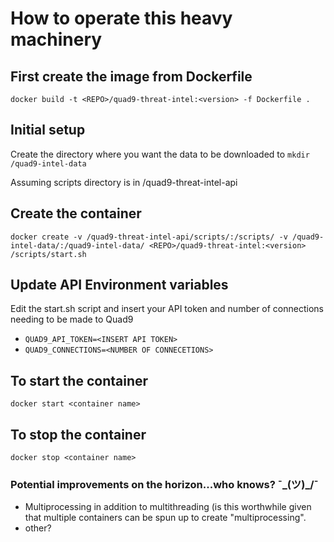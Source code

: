 # How to operate this heavy machinery
 
## First create the image from Dockerfile
`
docker build -t <REPO>/quad9-threat-intel:<version> -f Dockerfile .
`

## Initial setup
Create the directory where you want the data to be downloaded to
`
mkdir /quad9-intel-data
`

Assuming scripts directory is in /quad9-threat-intel-api



## Create the container
`
docker create -v /quad9-threat-intel-api/scripts/:/scripts/ -v /quad9-intel-data/:/quad9-intel-data/ <REPO>/quad9-threat-intel:<version> /scripts/start.sh
`

## Update API Environment variables

Edit the start.sh script and insert your API token and number of connections needing to be made to Quad9

* `QUAD9_API_TOKEN=<INSERT API TOKEN>`
* `QUAD9_CONNECTIONS=<NUMBER OF CONNECETIONS>`


## To start the container
`docker start <container name>`

## To stop the container

`docker stop <container name>`


### Potential improvements on the horizon...who knows? ¯\_(ツ)_/¯
* Multiprocessing in addition to multithreading (is this worthwhile given that multiple containers can be spun up to create "multiprocessing".
* other?
